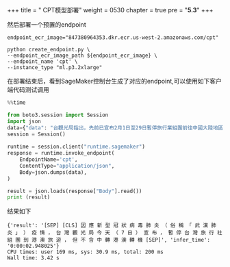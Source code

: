 +++
title = " CPT模型部署"
weight = 0530
chapter = true
pre = "<b>5.3</b>"
+++

然后部署一个预置的endpoint

```shell script
endpoint_ecr_image="847380964353.dkr.ecr.us-west-2.amazonaws.com/cpt"

python create_endpoint.py \
--endpoint_ecr_image_path ${endpoint_ecr_image} \
--endpoint_name 'cpt' \
--instance_type "ml.p3.2xlarge"
```

在部署结束后，看到SageMaker控制台生成了对应的endpoint,可以使用如下客户端代码测试调用

```python
%%time 

from boto3.session import Session
import json
data={"data": "台觀光局指出，先前已宣布2月1日至29日暫停旅行業組團前往中國大陸地區旅遊（含轉機前往其他地區旅遊）。為配合台疾病管制署提升港澳地區旅遊疫情等級為第二級，故2月6日起暫停台灣旅行社組團到港澳旅遊，但不含中轉港澳轉機到其他地區。台觀光局表示，持續配合台疾管署相關防疫作為，並視台疫情指揮中心發佈的疫情訊息綜合評估，隨時調整相關管制事宜。一、台籍人士：2月6日起，有陸港澳旅遊史者，需居家檢疫14天；申請獲准至港澳入境者，需自主健康管理14天。二、大陸人士：暫緩入境。三、港澳人士：2月7日起，入境後需居家檢疫14天。四、外籍人士：2月7日起，14天內曾經入境或居住於中國大陸、香港、澳門的外籍人士，暫緩入境。"}
session = Session()
    
runtime = session.client("runtime.sagemaker")
response = runtime.invoke_endpoint(
    EndpointName='cpt',
    ContentType="application/json",
    Body=json.dumps(data),
)

result = json.loads(response["Body"].read())
print (result)
```

结果如下
```
{'result': '[SEP] [CLS] 因 應 新 型 冠 狀 病 毒 肺 炎 （ 俗 稱 「 武 漢 肺 炎 」 ） 疫 情 ， 台 灣 觀 光 局 今 天 （ 7 日 ） 宣 布 ， 暫 停 台 灣 旅 行 社 組 團 到 港 澳 旅 遊 ， 但 不 含 中 轉 港 澳 轉 機 [SEP]', 'infer_time': '0:00:02.948025'}
CPU times: user 169 ms, sys: 30.9 ms, total: 200 ms
Wall time: 3.42 s

```

